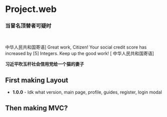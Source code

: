 # Project.web
<h3>当冒名顶替者可疑时</h3>⠀⠀⠀⠀⠀
<p>中华人民共和国寄语] Great work, Citizen! Your social credit score has increased by [5] Integers. Keep up the good work! [ 中华人民共和国寄语]</p>
<p><b>习近平吹玉杆社会信用党给一个猫的妻子</b></p>

<h2>First making Layout</h2>
<ul>
    <li><b>1.0.0</b> - Idk what version, main page, profile, guides, register, login modal</li>

</ul>



<h2>Then making MVC?</h2>
